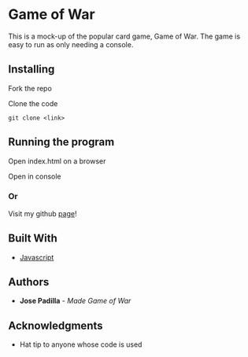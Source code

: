 # Game of War

This is a mock-up of the popular card game, Game of War. The game is easy to run as only needing a console. 


## Installing

Fork the repo

Clone the code

    git clone <link>
    
## Running the program
    
Open index.html on a browser

Open in console

### Or

Visit my github [page](https://jpadillacoding.github.io/Game-of-War/)!


## Built With

  - [Javascript](https://www.javascript.com/)

## Authors

  - **Jose Padilla** - *Made Game of War* 

## Acknowledgments

  - Hat tip to anyone whose code is used

